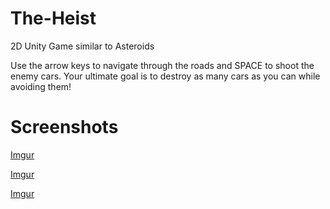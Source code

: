 # The-Heist
2D Unity Game similar to Asteroids


Use the arrow keys to navigate through the roads and SPACE to shoot the enemy cars. Your ultimate goal is to destroy as many cars as you can while avoiding them!


# Screenshots

[Imgur](https://i.imgur.com/RYHCi3B.png)

[Imgur](https://i.imgur.com/41TTx6M.png)

[Imgur](https://i.imgur.com/T8G3w4z.jpg)
